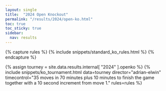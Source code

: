 ```yaml
---
layout: single
title:  "2024 Open Knockout"
permalink: "/results/2024/open-ko.html"
toc: true
toc_sticky: true
sidebar:
  nav: results
---
```


{% capture rules %}
{% include snippets/standard_ko_rules.html %}
{% endcapture %}

{% assign tourney = site.data.results.internal[ "2024" ].openko %}
{% include snippets/ko_tournament.html data=tourney director="adrian-elwin" timecontrol="35 moves in 70 minutes plus 10 minutes to finish the game together with a 10 second increment from move 1." rules=rules %}